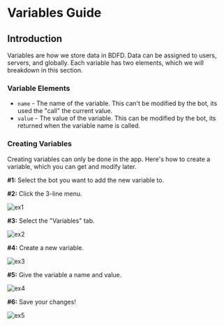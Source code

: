 # Variables Guide

## Introduction
Variables are how we store data in BDFD. Data can be assigned to users, servers, and globally. Each variable has two elements, which we will breakdown in this section.

### Variable Elements

- `name` - The name of the variable. This can't be modified by the bot, its used the "call" the current value.
- `value` - The value of the variable. This can be modified by the bot, its returned when the variable name is called.

### Creating Variables
Creating variables can only be done in the app. Here's how to create a variable, which you can get and modify later.

**#1:** Select the bot you want to add the new variable to.

**#2:** Click the 3-line menu.

![ex1](https://user-images.githubusercontent.com/69215413/126074448-b0bad0e5-b77b-43a8-938f-d784c0a7eb08.png)

**#3:** Select the "Variables" tab.

![ex2](https://user-images.githubusercontent.com/69215413/126074572-9bd359b1-31db-4078-92f4-2b592e511316.png)

**#4:** Create a new variable.

![ex3](https://user-images.githubusercontent.com/69215413/126074475-aa5e1ff3-56ef-4dc2-9a04-f6430792f9cb.png)

**#5:** Give the variable a name and value.

![ex4](https://user-images.githubusercontent.com/69215413/126074479-0e4e5e54-62d6-4ccf-866a-32007e8f1d16.png)

**#6:** Save your changes!

![ex5](https://user-images.githubusercontent.com/69215413/126074596-7c185a1e-ec81-421d-ab46-bf7bc657e7bc.png)

